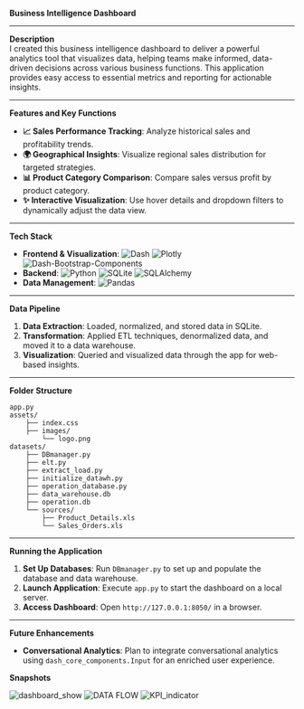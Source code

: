 **Business Intelligence Dashboard**

---

**Description**  
I created this business intelligence dashboard to deliver a powerful analytics tool that visualizes data, helping teams make informed, data-driven decisions across various business functions. This application provides easy access to essential metrics and reporting for actionable insights.

---

**Features and Key Functions**

- **📈 Sales Performance Tracking**: Analyze historical sales and profitability trends.
- **🌍 Geographical Insights**: Visualize regional sales distribution for targeted strategies.
- **📊 Product Category Comparison**: Compare sales versus profit by product category.
- **✨ Interactive Visualization**: Use hover details and dropdown filters to dynamically adjust the data view.

---

**Tech Stack**

- **Frontend & Visualization**: ![Dash](https://img.shields.io/badge/Dash-017ACC?logo=dash&logoColor=white) ![Plotly](https://img.shields.io/badge/Plotly-2E2EFE?logo=plotly&logoColor=white) ![Dash-Bootstrap-Components](https://img.shields.io/badge/Dash--Bootstrap--Components-7952B3?logo=bootstrap&logoColor=white)
- **Backend**: ![Python](https://img.shields.io/badge/Python-3776AB?logo=python&logoColor=white) ![SQLite](https://img.shields.io/badge/SQLite-003B57?logo=sqlite&logoColor=white) ![SQLAlchemy](https://img.shields.io/badge/SQLAlchemy-4B0082)
- **Data Management**: ![Pandas](https://img.shields.io/badge/Pandas-150458?logo=pandas&logoColor=white)

---

**Data Pipeline**

1. **Data Extraction**: Loaded, normalized, and stored data in SQLite.
2. **Transformation**: Applied ETL techniques, denormalized data, and moved it to a data warehouse.
3. **Visualization**: Queried and visualized data through the app for web-based insights.

---

**Folder Structure**

```plaintext
app.py
assets/
    ├── index.css
    ├── images/
        └── logo.png
datasets/
    ├── DBmanager.py
    ├── elt.py
    ├── extract_load.py
    ├── initialize_datawh.py
    ├── operation_database.py
    ├── data_warehouse.db
    ├── operation.db
    └── sources/
        ├── Product_Details.xls
        └── Sales_Orders.xls
```

---

**Running the Application**

1. **Set Up Databases**: Run `DBmanager.py` to set up and populate the database and data warehouse.
2. **Launch Application**: Execute `app.py` to start the dashboard on a local server.
3. **Access Dashboard**: Open `http://127.0.0.1:8050/` in a browser.

---

**Future Enhancements**

- **Conversational Analytics**: Plan to integrate conversational analytics using `dash_core_components.Input` for an enriched user experience.

**Snapshots**

![dashboard_show](https://github.com/user-attachments/assets/13cbb4f2-a9e5-4d5a-9d4e-ae7b27bee54e)
![DATA FLOW](https://github.com/user-attachments/assets/739f6ebd-173c-4f34-b94e-9d1c88c47dad)
![KPI_indicator](https://github.com/user-attachments/assets/72d5a16f-c2a9-47cb-8c33-af920f911880)


